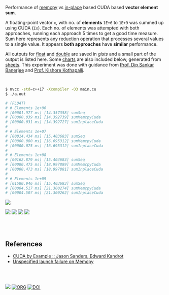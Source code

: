 Performance of [memcpy] vs [in-place] based CUDA based **vector element sum**.

A floating-point vector `x`, with no. of **elements** `1E+6` to `1E+9` was
summed up using CUDA (`Σx`). Each no. of elements was attempted with both
approaches, running each approach 5 times to get a good time measure. Sum
here represents any reduction operation that processes several values to a
single value. It appears **both approaches** have **similar** performance.

All outputs for [float] and [double] are saved in *gists* and a small part of
the output is listed here. Some [charts] are also included below, generated from
[sheets]. This experiment was done with guidance from [Prof. Dip Sankar Banerjee]
and [Prof. Kishore Kothapalli].

<br>

```bash
$ nvcc -std=c++17 -Xcompiler -O3 main.cu
$ ./a.out

# (FLOAT)
# # Elements 1e+06
# [00001.977 ms] [14.357358] sumSeq
# [00000.039 ms] [14.392739] sumMemcpyCuda
# [00000.031 ms] [14.392727] sumInplaceCuda
#
# # Elements 1e+07
# [00014.434 ms] [15.403683] sumSeq
# [00000.080 ms] [16.695312] sumMemcpyCuda
# [00000.075 ms] [16.695312] sumInplaceCuda
#
# # Elements 1e+08
# [00162.879 ms] [15.403683] sumSeq
# [00000.475 ms] [18.997889] sumMemcpyCuda
# [00000.473 ms] [18.997881] sumInplaceCuda
#
# # Elements 1e+09
# [01580.946 ms] [15.403683] sumSeq
# [00004.517 ms] [21.300274] sumMemcpyCuda
# [00004.507 ms] [21.300262] sumInplaceCuda
```

[![](https://i.imgur.com/rJNTBF3.gif)][sheetp]

[![](https://i.imgur.com/dmNTsKZ.png)][sheetp]
[![](https://i.imgur.com/2azNmUf.png)][sheetp]
[![](https://i.imgur.com/dzaRTAH.png)][sheetp]
[![](https://i.imgur.com/YEckyib.png)][sheetp]

<br>
<br>


## References

- [CUDA by Example :: Jason Sanders, Edward Kandrot](https://www.slideshare.net/SubhajitSahu/cuda-by-example-notes)
- [Unspecified launch failure on Memcpy](https://stackoverflow.com/a/27278218/1413259)

<br>
<br>

[![](https://i.imgur.com/FIv7piL.jpg)](https://www.youtube.com/watch?v=Zf8xRNO1xIU)
[![ORG](https://img.shields.io/badge/org-puzzlef-green?logo=Org)](https://puzzlef.github.io)
[![DOI](https://zenodo.org/badge/375968287.svg)](https://zenodo.org/badge/latestdoi/375968287)

[Prof. Dip Sankar Banerjee]: https://sites.google.com/site/dipsankarban/
[Prof. Kishore Kothapalli]: https://cstar.iiit.ac.in/~kkishore/
[memcpy]: https://github.com/puzzlef/vector-sum-cuda
[in-place]: https://github.com/puzzlef/vector-sum-cuda
[float]: https://gist.github.com/wolfram77/9911d9bc9f3397e075a70cc80fda54b4
[double]: https://gist.github.com/wolfram77/e26d19d547db46f3edd1703aa9136acd
[charts]: https://photos.app.goo.gl/a8PM8K1FXPm1LQed8
[sheets]: https://docs.google.com/spreadsheets/d/1CpZRcOcQ1FKTX0nLWb6R7znPtgeQXhlA7HNEIm2_ZRc/edit?usp=sharing
[sheetp]: https://docs.google.com/spreadsheets/d/e/2PACX-1vRpLHagCPAIPGmT43G6n8-U3S3u3vp04_M4ky8ekfG9U_MOxAtSSUZVFIM6msmYgYies4Ftsmm-DAeh/pubhtml
